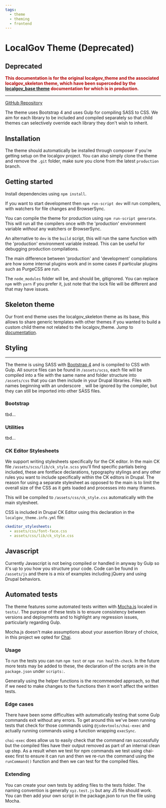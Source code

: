 ```yaml
---
tags:
  - theme
  - theming
  - frontend
---
```


# LocalGov Theme (Deprecated)

## Deprecated

<span style="color:#B30000;">**This documentation is for the original localgov_theme and the associated localgov_skeleton theme, which have been superceded by the [localgov_base theme](https://github.com/localgovdrupal/localgov_base) documentation for which is in production.**</span>

***

[GitHub Repository](https://github.com/localgovdrupal/localgov_theme)

The theme uses Bootstrap 4 and uses Gulp for compiling SASS to CSS. We aim for each library to be included and compiled separately so that child themes can selectively override each library they don't wish to inherit.

## Installation

The theme should automatically be installed through composer if you're getting setup on the localgov project. You can also simply clone the theme and remove the `.git` folder, make sure you clone from the latest `production` branch.

## Getting started

Install dependencies using `npm install`.

If you want to start development then `npm run-script dev` will run compilers, with watchers for file changes and BrowserSync.

You can compile the theme for production using `npm run-script generate`. This will run all the compilers once with the 'production' environment variable _without_ any watchers or BrowserSync.

An alternative to `dev` is the `build` script, this will run the same function with the 'production' environment variable instead. This can be useful for debugging production compilations.

The main difference between 'production' and 'development' compilations are how some internal plugins work and in some cases if particular plugins such as PurgeCSS are run.

The `node_modules` folder will be, and should be, gitignored. You can replace `npm` with `yarn` if you prefer it, just note that the lock file will be different and that may have issues.

## Skeleton theme

Our front end theme uses the localgov_skeleton theme as its base, this allows to share generic templates with other themes if you wanted to build a custom child theme not related to the localgov_theme. Jump to [documentation](/devs/theme/old-skeleton-theme).


## Styling
***

The theme is using SASS with [Bootstrap 4](https://getbootstrap.com/docs/4.5/getting-started/introduction/) and is compiled to CSS with Gulp. All source files can be found in `/assets/scss`, each file will be compiled into a file with the same name and folder structure into `/assets/css` that you can then include in your Drupal libraries. Files with names beginning with an underscore `_` will be ignored by the compiler, but they can still be imported into other SASS files.

### Bootstrap

tbd...

### Utilities

tbd...

### CK Editor Stylesheets

We support writing stylesheets specifically for the CK editor. In the main CK file `/assets/scss/lib/ck_style.scss` you'll find specific partials being included, these are fontface declarations, typography stylings and any other rules you want to include specifically within the CK editors in Drupal. The reason for using a separate stylesheet as opposed to the main is to limit the overall size of the CSS as it gets loaded and processes into many iframes.

This will be compiled to `/assets/css/ck_style.css` automatically with the main stylesheet.

CSS is included in Drupal CK Editor using this declaration in the `localgov_theme.info.yml` file:

```yml
ckeditor_stylesheets:
  - assets/css/font-face.css
  - assets/css/lib/ck_style.css
```

## Javascript

Currently Javascript is not being compiled or handled in anyway by Gulp so it's up to you how you structure your code. Code can be found in `/assets/js` and there is a mix of examples including jQuery and using Drupal behaviors.


## Automated tests

The theme features some automated tests written with [Mocha.js](https://mochajs.org/) localed in `tests/`. The purpose of these tests is to ensure consistency between versions and deployments and to highlight any regression issues, particularly regarding Gulp.

Mocha.js doesn't make assumptions about your assertion library of choice, in this project we opted for [Chai](https://www.chaijs.com/).

### Usage

To run the tests you can run `npm test` or `npm run health-check`. In the future more tests may be added to these, the declaration of the scripts are in the `package.json` under `scripts:`.

Generally using the helper functions is the recommended approach, so that if we need to make changes to the functions then it won't affect the written tests.

### Edge cases

There have been some difficulties with automatically testing that some Gulp commands exit without any errors. To get around this we've been running tests that check for those commands using `@jsdevtools/chai-exec` and actually running commands using a function wrapping `execSync`.

`chai-exec` does allow us to easily check that the command ran successfully but the compiled files have their output removed as part of an internal clean up step. As a result when we test for npm commands we test using chai-exec first to ensure it can run and then we re-run the command using the `runCommand()` function and then we can test for the compiled files.

### Extending

You can create your own tests by adding files to the tests folder. The naming convention is generally `xyz.test.js` but any JS file should work. You can then add your own script in the package.json to run the file using Mocha.
